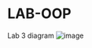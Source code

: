 # LAB-OOP
Lab 3 diagram
![image](https://user-images.githubusercontent.com/90242117/193811117-484bda46-b4f8-412e-ab48-04fc13181458.png)
